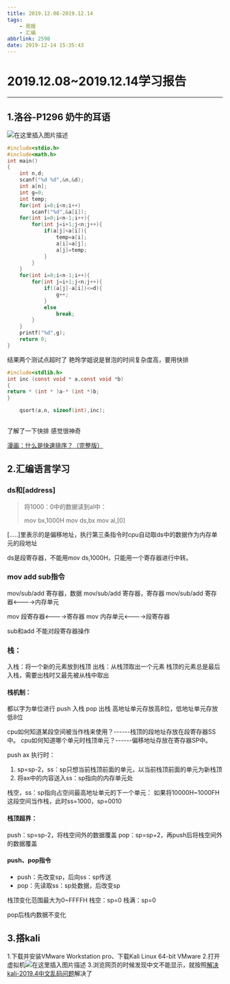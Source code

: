 ```yaml
---
title: 2019.12.08-2019.12.14
tags:
	- 周报
	- 汇编
abbrlink: 2598
date: 2019-12-14 15:35:43
---
```


# 2019.12.08~2019.12.14学习报告
---
## 1.洛谷-P1296 奶牛的耳语
![在这里插入图片描述](https://img-blog.csdnimg.cn/20191214140215863.bmp?x-oss-process=image/watermark,type_ZmFuZ3poZW5naGVpdGk,shadow_10,text_aHR0cHM6Ly9ibG9nLmNzZG4ubmV0L0JydWlzaGk=,size_16,color_FFFFFF,t_70)
```c
#include<stdio.h>
#include<math.h>
int main()
{
	int n,d;
	scanf("%d %d",&n,&d);
	int a[n];
	int g=0;
	int temp;
	for(int i=0;i<n;i++)
		scanf("%d",&a[i]);
	for(int i=0;i<n-1;i++){
		for(int j=i+1;j<n;j++){
			if(a[j]<a[i]){
				temp=a[i];
				a[i]=a[j];
				a[j]=temp;
			}
		}
	}	
	for(int i=0;i<n-1;i++){
		for(int j=i+1;j<n;j++){
			if((a[j]-a[i])<=d){
				g++;
			}
			else
				break;
		}
	}
	printf("%d",g);
	return 0;
}
```
结果两个测试点超时了
艳玲学姐说是冒泡的时间复杂度高，要用快排
<!--more-->
```c
#include<stdlib.h>
int inc (const void * a,const void *b)
{
return * (int * )a-* (int *)b;
}

	qsort(a,n, sizeof(int),inc);
	
```
了解了一下快排
感觉很神奇

[漫画：什么是快速排序？（完整版）](https://mp.weixin.qq.com/s/PQLC7qFjb74kt6PdExP8mw)

## 2.汇编语言学习
### ds和[address]
> 将1000：0中的数据读到al中：
> 
> mov bx,1000H
> mov ds,bx
> mov al,[0]

[.....]里表示的是偏移地址，执行第三条指令时cpu自动取ds中的数据作为内存单元的段地址

ds是段寄存器，不能用mov ds,1000H，只能用一个寄存器进行中转。

### mov add sub指令

mov/sub/add 寄存器，数据
mov/sub/add 寄存器，寄存器
mov/sub/add 寄存器<---->内存单元

mov 段寄存器<---->寄存器
mov 内存单元<---->段寄存器

sub和add 不能对段寄存器操作

### 栈：
入栈：将一个新的元素放到栈顶
出栈：从栈顶取出一个元素
栈顶的元素总是最后入栈，需要出栈时又最先被从栈中取出

#### 栈机制：
都以字为单位进行
push 入栈
pop 出栈
高地址单元存放高8位，低地址单元存放低8位

cpu如何知道某段空间被当作栈来使用？------栈顶的段地址存放在段寄存器SS中。
cpu如何知道哪个单元时栈顶单元？------偏移地址存放在寄存器SP中。

push ax 执行时：
1. sp=sp-2，ss：sp只想当前栈顶前面的单元，以当前栈顶前面的单元为新栈顶
2. 将ax中的内容送入ss：sp指向的内存单元处

栈空，ss：sp指向占空间最高地址单元的下一个单元：
如果将10000H~1000FH这段空间当作栈，此时ss=1000，sp=0010

#### 栈顶超界：
push：sp=sp-2，将栈空间外的数据覆盖
pop：sp=sp+2，再push后将栈空间外的数据覆盖

#### push、pop指令
* push：先改变sp，后向ss：sp传送
* pop：先读取ss：sp处数据，后改变sp

栈顶变化范围最大为0~FFFFH
栈空：sp=0
栈满：sp=0

pop后栈内数据不变化

## 3.搭kali
1.下载并安装VMware Workstation pro、下载Kali Linux 64-bit VMware
2.打开虚拟机![在这里插入图片描述](https://img-blog.csdnimg.cn/2019121415301690.bmp?x-oss-process=image/watermark,type_ZmFuZ3poZW5naGVpdGk,shadow_10,text_aHR0cHM6Ly9ibG9nLmNzZG4ubmV0L0JydWlzaGk=,size_16,color_FFFFFF,t_70)
3.浏览网页的时候发现中文不能显示，就按照[解决kali-2019.4中文乱码问题](https://blog.csdn.net/dust_hk/article/details/103299136)解决了

